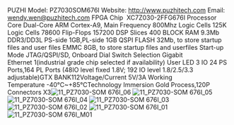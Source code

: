 PUZHI   Model: PZ7030SOM676I
Website: http://www.puzhitech.com
Email: wendy.wen@puzhitech.com
FPGA Chip  XC7Z030-2FFG676I
Processor Core Dual-Core ARM Cortex-A9, 
Main Frequency 800Mhz
Logic Cells 125K
Logic Cells 78600
Flip-Flops 157200
DSP Slices 400
BLOCK RAM 9.3Mb
DDR3/DD3L PS-side 1GB,PL-side 1GB
QSPI FLASH 32Mb, to store startup files and user files
EMMC 8GB, to store startup files and userfiles
Start-up Mode JTAG/QSPI/SD, Onboard Dial Switch Selection
Gigabit Ethernet 1(industrial grade chip selected if availability)
User LED 3
IO 24 PS Ports,164 PL Ports (48IO level fixed 1.8V; 192 IO level 1.8/2.5/3.3 adjustable)GTX BANK112Voltage/Current 5V/3A
Working Temperature -40℃~+85℃Technology Immersion Gold Process,120P Connectors X3![11_PZ7030-SOM 676I_06](https://github.com/puzhitech/http-www.puzhitech.com-PZ7030SOM676I-/assets/125938136/5683cd11-0f4d-40ce-adf1-505879378758)
![11_PZ7030-SOM 676I_05](https://github.com/puzhitech/http-www.puzhitech.com-PZ7030SOM676I-/assets/125938136/b6bd5951-10b4-471b-acda-c77ef46142ee)
![11_PZ7030-SOM 676I_04](https://github.com/puzhitech/http-www.puzhitech.com-PZ7030SOM676I-/assets/125938136/83c6cc78-39a8-42f1-99a1-ace677e2a483)
![11_PZ7030-SOM 676I_03](https://github.com/puzhitech/http-www.puzhitech.com-PZ7030SOM676I-/assets/125938136/c30edf7a-c4cb-450b-a3fc-2ebdb380190c)
![11_PZ7030-SOM 676I_02](https://github.com/puzhitech/http-www.puzhitech.com-PZ7030SOM676I-/assets/125938136/afa1ef47-2779-4ae9-ac48-e37afe6a92b9)
![11_PZ7030-SOM 676I_01](https://github.com/puzhitech/http-www.puzhitech.com-PZ7030SOM676I-/assets/125938136/3e0ab335-ac1d-4a57-979d-d92464cfa8c9)
![11_PZ7030-SOM 676I_M01](https://github.com/puzhitech/http-www.puzhitech.com-PZ7030SOM676I-/assets/125938136/7b5964a5-7e55-474e-ab00-b982a864c956)
